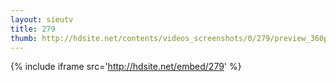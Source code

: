 ```yaml
---
layout: sieutv
title: 279
thumb: http://hdsite.net/contents/videos_screenshots/0/279/preview_360p.mp4.jpg
---
```

{% include iframe src='http://hdsite.net/embed/279' %}
 
